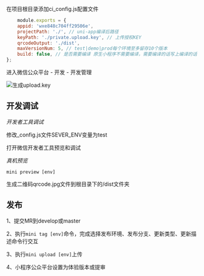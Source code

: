 在项目根目录添加ci_config.js配置文件
```javascript
    module.exports = {
    appid: 'wxe848c704ff29506e',
    projectPath: './', // uni-app编译后路径
    keyPath: './private.upload.key', // 上传授权KEY
    qrcodeOutput: './dist',
    maxVersionNum: 5, // test|demo|prod每个环境至多留存10个版本
    build: false, // 是否需要编译 原生小程序不需要编译，需要编译的话写上编译的话，设置为true(目前默认为uni-app编译命令)
};
```
进入微信公众平台 - 开发 - 开发管理

![生成upload.key](https://cdn.nlark.com/yuque/0/2022/jpeg/284550/1652684016979-assets/web-upload/00612f12-fd74-4928-a1b7-f51fa2c25422.jpeg)

## 开发调试
*开发者工具调试*

修改_config.js文件SEVER_ENV变量为test

打开微信开发者工具预览和调试

*真机预览*

```mini preview [env]```

生成二维码qrcode.jpg文件到根目录下的/dist文件夹

## 发布
1、提交MR到develop或master

2、执行```mini tag [env]```命令，完成选择发布环境、发布分支、更新类型、更新描述命令行交互

3、执行```mini upload [env]```上传

4、小程序公众平台设置为体验版本或提审


